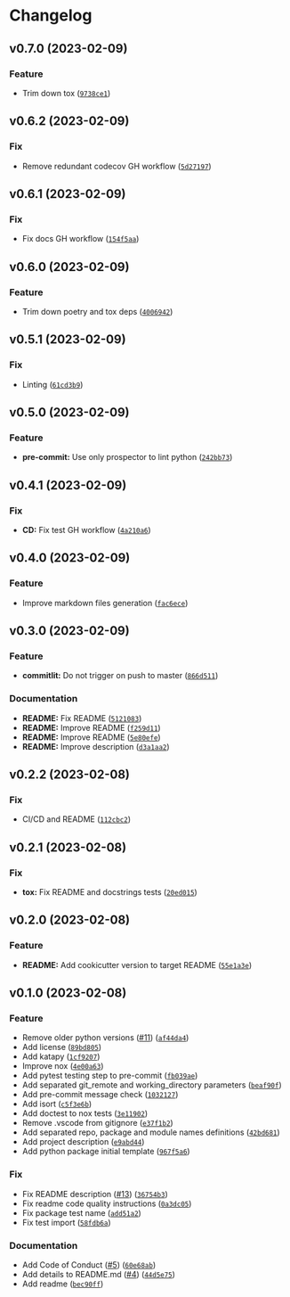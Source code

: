 # Changelog

<!--next-version-placeholder-->

## v0.7.0 (2023-02-09)
### Feature
* Trim down tox ([`9738ce1`](https://github.com/91nunocosta/python-package-cookiecutter/commit/9738ce1409b7f20c17569423add6933a67c3473b))

## v0.6.2 (2023-02-09)
### Fix
* Remove redundant codecov GH workflow ([`5d27197`](https://github.com/91nunocosta/python-package-cookiecutter/commit/5d271970b2deeb0223d0f2321d59cfe70eb61018))

## v0.6.1 (2023-02-09)
### Fix
* Fix docs GH workflow ([`154f5aa`](https://github.com/91nunocosta/python-package-cookiecutter/commit/154f5aac2b637ab43101c90b4553ebc7bd897c63))

## v0.6.0 (2023-02-09)
### Feature
* Trim down poetry and tox deps ([`4006942`](https://github.com/91nunocosta/python-package-cookiecutter/commit/40069420d57c408e65c82709838c7257afa65e25))

## v0.5.1 (2023-02-09)
### Fix
* Linting ([`61cd3b9`](https://github.com/91nunocosta/python-package-cookiecutter/commit/61cd3b92ecfbc89c1119f68c76def69d401c3988))

## v0.5.0 (2023-02-09)
### Feature
* **pre-commit:** Use only prospector to lint python ([`242bb73`](https://github.com/91nunocosta/python-package-cookiecutter/commit/242bb7338dfdda1eda38ffd33621c6422af9cc94))

## v0.4.1 (2023-02-09)
### Fix
* **CD:** Fix test GH workflow ([`4a210a6`](https://github.com/91nunocosta/python-package-cookiecutter/commit/4a210a605219f9eed5e31cbbcdde6497caa1df43))

## v0.4.0 (2023-02-09)
### Feature
* Improve markdown files generation ([`fac6ece`](https://github.com/91nunocosta/python-package-cookiecutter/commit/fac6ecef5d0d2b06cad88dc71c7eddb16e7850a1))

## v0.3.0 (2023-02-09)
### Feature
* **commitlit:** Do not trigger on push to master ([`866d511`](https://github.com/91nunocosta/python-package-cookiecutter/commit/866d51134225b9bf1218d0072b4277be4529b2b2))

### Documentation
* **README:** Fix README ([`5121083`](https://github.com/91nunocosta/python-package-cookiecutter/commit/51210836d46112ed926b05ce00d11aa40d12f88a))
* **README:** Improve README ([`f259d11`](https://github.com/91nunocosta/python-package-cookiecutter/commit/f259d11652b685a4dc39a79231999011e193dc4c))
* **README:** Improve README ([`5e80efe`](https://github.com/91nunocosta/python-package-cookiecutter/commit/5e80efef416bad4e15e8aa912993497a3ec9b86a))
* **README:** Improve description ([`d3a1aa2`](https://github.com/91nunocosta/python-package-cookiecutter/commit/d3a1aa2f5eec117cb9597b2a5ffc5e53530dca3f))

## v0.2.2 (2023-02-08)
### Fix
* CI/CD and README ([`112cbc2`](https://github.com/91nunocosta/python-package-cookiecutter/commit/112cbc2a99baacfa59399332d18b1c793c4e28e7))

## v0.2.1 (2023-02-08)
### Fix
* **tox:** Fix README and docstrings tests ([`20ed015`](https://github.com/91nunocosta/python-package-cookiecutter/commit/20ed015f6b51ec0fb5c262c09bc9ba5581a44ce6))

## v0.2.0 (2023-02-08)
### Feature
* **README:** Add cookicutter version to target README ([`55e1a3e`](https://github.com/91nunocosta/python-package-cookiecutter/commit/55e1a3e70579b76cc0fbaa510e6b27e00cc56941))

## v0.1.0 (2023-02-08)
### Feature
* Remove older python versions ([#11](https://github.com/91nunocosta/python-package-cookiecutter/issues/11)) ([`af44da4`](https://github.com/91nunocosta/python-package-cookiecutter/commit/af44da48a3e262b5bd174bf75ee9cfc3d90edbf8))
* Add license ([`89bd805`](https://github.com/91nunocosta/python-package-cookiecutter/commit/89bd805fc099b98c88544bdb6006501c23215c45))
* Add katapy ([`1cf9207`](https://github.com/91nunocosta/python-package-cookiecutter/commit/1cf9207b9f4bc6a7e6a327c9f5ae79024167a5c1))
* Improve nox ([`4e00a63`](https://github.com/91nunocosta/python-package-cookiecutter/commit/4e00a63310e92e95ea7ec7b71a38daea0c7f5dee))
* Add pytest testing step to pre-commit ([`fb039ae`](https://github.com/91nunocosta/python-package-cookiecutter/commit/fb039ae7ba87650d844c0c63888b10c57af0c662))
* Add separated git_remote and working_directory parameters ([`beaf90f`](https://github.com/91nunocosta/python-package-cookiecutter/commit/beaf90f1ae738f5db4ad9bbf311cbde5f3274339))
* Add pre-commit message check ([`1032127`](https://github.com/91nunocosta/python-package-cookiecutter/commit/103212769cdfc68387fea522fc16a0d3609cff9b))
* Add isort ([`c5f3e6b`](https://github.com/91nunocosta/python-package-cookiecutter/commit/c5f3e6b2e064512886b350d7f0323d1a68b6432a))
* Add doctest to nox tests ([`3e11902`](https://github.com/91nunocosta/python-package-cookiecutter/commit/3e11902c5cb613a8910c44ec3fda9978f549fd5f))
* Remove .vscode from gitignore ([`e37f1b2`](https://github.com/91nunocosta/python-package-cookiecutter/commit/e37f1b2312d292f6e0dcf07ea4761a66cab7c134))
* Add separated repo, package and module names definitions ([`42bd681`](https://github.com/91nunocosta/python-package-cookiecutter/commit/42bd6818d9d5efca512376f964656ae89e5ed708))
* Add project description ([`e9abd44`](https://github.com/91nunocosta/python-package-cookiecutter/commit/e9abd44218755731f90c341c6c5c8a9cd44ff121))
* Add python package initial template ([`967f5a6`](https://github.com/91nunocosta/python-package-cookiecutter/commit/967f5a6d756407d6139ed115afeb737e0fe83369))

### Fix
* Fix README description ([#13](https://github.com/91nunocosta/python-package-cookiecutter/issues/13)) ([`36754b3`](https://github.com/91nunocosta/python-package-cookiecutter/commit/36754b3683d48b7d45feff0e05dfd8b2272ca4b4))
* Fix readme code quality instructions ([`0a3dc05`](https://github.com/91nunocosta/python-package-cookiecutter/commit/0a3dc05b2dec5378b279e6365b8c6c9d4369e24e))
* Fix package test name ([`add51a2`](https://github.com/91nunocosta/python-package-cookiecutter/commit/add51a25469ae09255425b994fa4fd76a7ed7e8b))
* Fix test import ([`58fdb6a`](https://github.com/91nunocosta/python-package-cookiecutter/commit/58fdb6ac4926e6f70c8dee1052120e301f7d4f2d))

### Documentation
* Add Code of Conduct ([#5](https://github.com/91nunocosta/python-package-cookiecutter/issues/5)) ([`60e68ab`](https://github.com/91nunocosta/python-package-cookiecutter/commit/60e68abfc3262fc90f46fc5200b8f665c7d10b64))
* Add details to README.md ([#4](https://github.com/91nunocosta/python-package-cookiecutter/issues/4)) ([`44d5e75`](https://github.com/91nunocosta/python-package-cookiecutter/commit/44d5e75d4208bfd72f944fc5e7b96e8c0c84d426))
* Add readme ([`bec90ff`](https://github.com/91nunocosta/python-package-cookiecutter/commit/bec90ffef2182df57106b75d0c62b22341634def))
